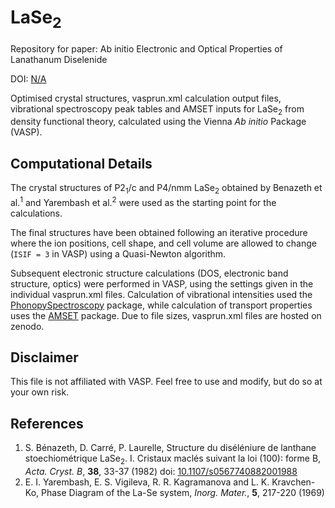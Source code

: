 # LaSe<sub>2</sub>


Repository for paper:  Ab initio Electronic and Optical Properties of Lanathanum Diselenide

DOI: [N/A](N/A)

Optimised crystal structures, vasprun.xml calculation output files, vibrational spectroscopy peak tables and AMSET inputs for LaSe<sub>2</sub> from density functional theory, calculated using the Vienna *Ab initio* Package (VASP).

Computational Details
-----------------------
The crystal structures of P2<sub>1</sub>/c and P4/nmm LaSe<sub>2</sub> obtained by Benazeth et al.<sup>1</sup> and Yarembash et al.<sup>2</sup> were used as the starting point for the calculations.

The final structures have been obtained following an iterative procedure where the ion positions, cell shape, and cell volume are allowed to change (`ISIF = 3` in VASP) using a Quasi-Newton algorithm.

Subsequent electronic structure calculations (DOS, electronic band structure, optics) were performed in VASP, using the settings given in the individual vasprun.xml files. Calculation of vibrational intensities used the [PhonopySpectroscopy](https://github.com/JMSkelton/Phonopy-Spectroscopy) package, while calculation of transport properties uses the [AMSET](https://hackingmaterials.lbl.gov/amset/) package. Due to file sizes, vasprun.xml files are hosted on zenodo.

Disclaimer
------
This file is not affiliated with VASP. Feel free to use and modify, but do so at your own risk.


References
-------
1. S. Bénazeth, D. Carré, P. Laurelle, Structure du diséléniure de lanthane stoechiométrique LaSe<sub>2</sub>. I. Cristaux maclés suivant la loi (100): forme B, *Acta. Cryst. B*, **38**, 33-37 (1982) doi: [10.1107/s0567740882001988](https://scripts.iucr.org/cgi-bin/paper?S0567740882001988)
2. E. I. Yarembash, E. S. Vigileva, R. R. Kagramanova and L. K. Kravchen-Ko, Phase Diagram of the La-Se system, *Inorg. Mater.*, **5**, 217-220 (1969) 
